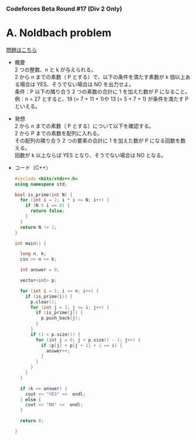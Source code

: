 ### Codeforces Beta Round #17 (Div 2 Only)

# A. Noldbach problem

  [問題はこちら](https://codeforces.com/problemset/problem/17/A)

- 概要<br>
  2 つの整数、n と k が与えられる。<br>
  2 から n までの素数（ P とする）で、以下の条件を満たす素数が k 個以上ある場合は YES、そうでない場合は NO を出力せよ。<br>
  条件：P 以下の隣り合う 2 つの素数の合計に 1 を加えた数が P になること。<br>
  例：n = 27 とすると、19 (= 7 + 11 + 1)や 13 (= 5 + 7 + 1) が条件を満たす P といえる。


- 発想<br>
  2 から n までの素数（ P とする）について以下を確認する。<br>
  2 から P までの素数を配列に入れる。<br>
  その配列の隣り合う 2 つの要素の合計に 1 を加えた数が P になる回数を数える。<br>
  回数が k 以上ならば YES となり、そうでない場合は NO となる。 


- コード（C++）

  ```cpp
  #include <bits/stdc++.h>
  using namespace std;

  bool is_prime(int N) {
    for (int i = 2; i * i <= N; i++) {
      if (N % i == 0) {
        return false;
      }
    }
    return N != 1;
  }

  int main() {

    long n, k;
    cin >> n >> k;

    int answer = 0;

    vector<int> p;

    for (int i = 1; i <= n; i++) {
      if (is_prime(i)) {
        p.clear();
        for (int j = 1; j <= i; j++) {
          if (is_prime(j)) {
            p.push_back(j);
          }
        }
        if (1 < p.size()) {
          for (int j = 0; j < p.size() - 1; j++) {
            if (p[j] + p[j + 1] + 1 == i) {
              answer++;
            }
          }
        }
      }
    }

    if (k <= answer) {
      cout << "YES" <<  endl;
    } else {
      cout << "NO" <<  endl;
    }

    return 0;

  }
  ```

